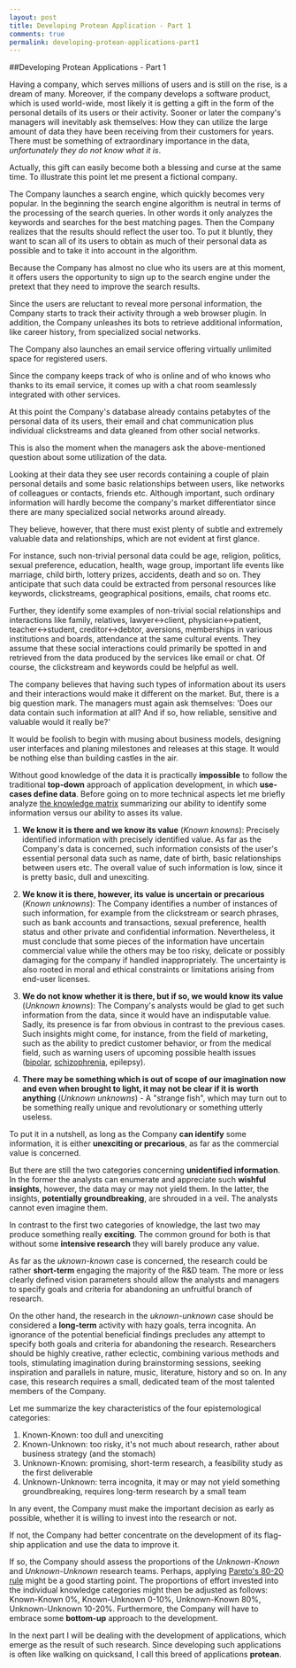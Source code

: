 ```yaml
---
layout: post
title: Developing Protean Application - Part 1
comments: true
permalink: developing-protean-applications-part1
---
```


##Developing Protean Applications - Part 1

Having a company, which serves millions of users and is still on the rise, is a dream
of many. Moreover, if the company develops a software product, which is used world-wide,
most likely it is getting a gift in the form of the personal details of its users or
their activity. Sooner or later the company's managers will inevitably ask themselves:
How they can utilize the large amount of data they have been receiving from their customers
for years. There must be something of extraordinary importance in the data,
*unfortunately they do not know what it is*.

Actually, this gift can easily become both a blessing and curse at the same time.
To illustrate this point let me present a fictional company.

The Company launches a search engine, which quickly becomes very popular.
In the beginning the search engine algorithm is neutral in terms of the processing
of the search queries. In other words it only analyzes the keywords and searches for
the best matching pages. Then the Company realizes that the results should reflect
the user too. To put it bluntly, they want to scan all of its users to obtain
as much of their personal data as possible and to take it into account in the algorithm.

Because the Company has almost no clue who its users are at this moment,
it offers users the opportunity to sign up to the search engine under the pretext that they need
to improve the search results.

Since the users are reluctant to reveal more personal information, the Company
starts to track their activity through a web browser plugin. In addition,
the Company unleashes its bots to retrieve additional information, like career history,
from specialized social networks.

The Company also launches an email service offering virtually unlimited space for
registered users.

Since the company keeps track of who is online and of who knows who thanks to
its email service, it comes up with a chat room seamlessly integrated with
other services.

At this point the Company's database already contains petabytes of the personal data
of its users, their email and chat communication plus individual clickstreams
and data gleaned from other social networks.

This is also the moment when the managers ask the above-mentioned question about
some utilization of the data.

Looking at their data they see user records containing a couple of
plain personal details and some basic relationships between users, like networks
of colleagues or contacts, friends etc. Although important, such ordinary information
will hardly become the company's market differentiator since there are many
specialized social networks around already.

They believe, however, that there must exist plenty of subtle and extremely
valuable data and relationships, which are not evident at first glance.

For instance, such non-trivial personal data could be age, religion, politics,
sexual preference, education, health, wage group, important life events like
marriage, child birth, lottery prizes, accidents, death and so on. They anticipate
that such data could be extracted from personal resources like keywords, clickstreams,
geographical positions, emails, chat rooms etc.

Further, they identify some examples of non-trivial social relationships and interactions
like family, relatives, lawyer<->client, physician<->patient, teacher<->student,
creditor<->debtor, aversions, memberships in various institutions and boards,
attendance at the same cultural events. They assume that these social
interactions could primarily be spotted in and retrieved from the data produced
by the services like email or chat. Of course, the clickstream and keywords
could be helpful as well.

The company believes that having such types of information about its users and their interactions
would make it different on the market. But, there is a big question mark. The managers
must again ask themselves: 'Does our data contain such information at all? And if so,
how reliable, sensitive and valuable would it really be?'

It would be foolish to begin with musing about business models, designing user
interfaces and planing milestones and releases at this stage. It would be nothing
else than building castles in the air.

Without good knowledge of the data it is practically **impossible** to follow
the traditional **top-down** approach of application development, in which **use-cases
define data**. Before going on to more technical aspects let me briefly analyze
[the knowledge matrix](https://en.wikipedia.org/wiki/There_are_known_knowns) summarizing
our ability to identify some information versus our ability to asses its value.

1. **We know it is there and we know its value** (*Known knowns*): Precisely identified
information with precisely identified value. As far as the Company's data is concerned,
such information consists of the user's essential personal data such as name, date of birth,
basic relationships between users etc. The overall value of such information is low,
since it is pretty basic, dull and unexciting.

2. **We know it is there, however, its value is uncertain or precarious** (*Known unknowns*):
The Company identifies a number of instances of such information, for example from
the clickstream or search phrases, such as bank accounts and transactions, sexual
preference, health status and other private and confidential information. Nevertheless,
it must conclude that some pieces of the information have uncertain commercial value
while the others may be too risky, delicate or possibly damaging for the company
if handled inappropriately. The uncertainty is also rooted in moral and
ethical constraints or limitations arising from end-user licenses.

3. **We do not know whether it is there, but if so, we would know its value** (*Unknown knowns*):
The Company's analysts would be glad to get such information from the data, since
it would have an indisputable value. Sadly, its presence is far from obvious
in contrast to the previous cases. Such insights might come, for instance, from the
field of marketing, such as the ability to predict customer behavior, or from
the medical field, such as warning users of upcoming possible health issues
([bipolar](http://www.ncbi.nlm.nih.gov/pubmed/25827034),
[schizophrenia](https://epianalysis.wordpress.com/2013/04/23/dataminementalhealth/), epilepsy).

4. **There may be something which is out of scope of our imagination now and even
when brought to light, it may not be clear if it is worth anything** (*Unknown unknowns*) -
A "strange fish", which may turn out to be something really unique and revolutionary
or something utterly useless.

To put it in a nutshell, as long as the Company **can identify** some information,
it is either **unexciting or precarious**, as far as the commercial value is concerned.

But there are still the two categories concerning **unidentified information**.
In the former the analysts can enumerate and appreciate such **wishful insights**,
however, the data may or may not yield them. In the latter, the insights, **potentially
groundbreaking**, are shrouded in a veil. The analysts cannot even imagine them.

In contrast to the first two categories of knowledge, the last two may produce
something really **exciting**. The common ground for both is that without
some **intensive research** they will barely produce any value.

As far as the *uknown-known* case is concerned, the research could be rather
**short-term** engaging the majority of the R&D team. The more or less clearly
defined vision parameters should allow the analysts and managers to specify goals and criteria for abandoning an unfruitful
branch of research.

On the other hand, the research in the *uknown-unknown* case should be considered
a **long-term** activity with hazy goals, terra incognita. An ignorance of the potential beneficial findings
precludes any attempt to specify both goals and criteria for abandoning the research.
Researchers should be highly creative, rather eclectic, combining various methods and tools,
stimulating imagination during brainstorming sessions, seeking inspiration and
parallels in nature, music, literature, history and so on. In any case, this research
requires a small, dedicated team of the most talented members of the Company.

Let me summarize the key characteristics of the four epistemological categories:

1. Known-Known: too dull and unexciting
2. Known-Unknown: too risky, it's not much about research, rather about business strategy (and the stomach)
3. Unknown-Known: promising, short-term research, a feasibility study as the first deliverable
4. Unknown-Unknown: terra incognita, it may or may not yield something groundbreaking,
requires long-term research by a small team

In any event, the Company must make the important decision as early as possible,
whether it is willing to invest into the research or not.

If not, the Company had better concentrate on the development of its flag-ship
application and use the data to improve it.

If so, the Company should assess the proportions of the *Unknown-Known* and *Unknown-Unknown*
research teams. Perhaps, applying [Pareto's 80-20 rule](https://en.wikipedia.org/wiki/Pareto_principle)
might be a good starting point. The proportions of effort invested into the individual
knowledge categories might then be adjusted as follows:
Known-Known 0%, Known-Unknown 0-10%, Unknown-Known 80%, Unknown-Unknown 10-20%.
Furthermore, the Company will have to embrace some **bottom-up** approach to the development.

In the next part I will be dealing with the development of applications,
which emerge as the result of such research. Since developing such applications
is often like walking on quicksand, I call this breed of applications **protean**.
